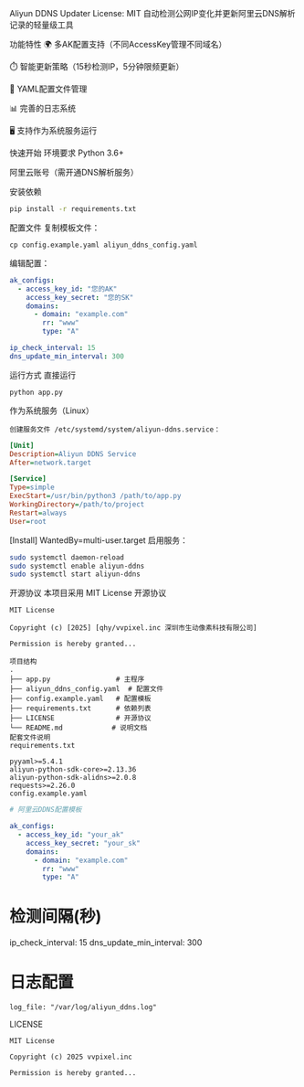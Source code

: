Aliyun DDNS Updater
License: MIT
自动检测公网IP变化并更新阿里云DNS解析记录的轻量级工具

功能特性
🌍 多AK配置支持（不同AccessKey管理不同域名）

⏱️ 智能更新策略（15秒检测IP，5分钟限频更新）

📝 YAML配置文件管理

📊 完善的日志系统

🖥️ 支持作为系统服务运行

快速开始
环境要求
Python 3.6+

阿里云账号（需开通DNS解析服务）

安装依赖
```bash
pip install -r requirements.txt
````
配置文件
复制模板文件：
```commandline
cp config.example.yaml aliyun_ddns_config.yaml
```

编辑配置：

```yaml
ak_configs:
  - access_key_id: "您的AK"
    access_key_secret: "您的SK"
    domains:
      - domain: "example.com"
        rr: "www"
        type: "A"

ip_check_interval: 15
dns_update_min_interval: 300
```

运行方式
直接运行
```commandline
python app.py
```

作为系统服务（Linux）
```text
创建服务文件 /etc/systemd/system/aliyun-ddns.service：
```

```ini
[Unit]
Description=Aliyun DDNS Service
After=network.target

[Service]
Type=simple
ExecStart=/usr/bin/python3 /path/to/app.py
WorkingDirectory=/path/to/project
Restart=always
User=root
```

[Install]
WantedBy=multi-user.target
启用服务：

```bash
sudo systemctl daemon-reload
sudo systemctl enable aliyun-ddns
sudo systemctl start aliyun-ddns
```

开源协议
本项目采用 MIT License 开源协议

```text
MIT License

Copyright (c) [2025] [qhy/vvpixel.inc 深圳市生动像素科技有限公司]

Permission is hereby granted...
```

```
项目结构
.
├── app.py                # 主程序
├── aliyun_ddns_config.yaml  # 配置文件
├── config.example.yaml   # 配置模板
├── requirements.txt      # 依赖列表
├── LICENSE               # 开源协议
└── README.md            # 说明文档
配套文件说明
requirements.txt
```

```text
pyyaml>=5.4.1
aliyun-python-sdk-core>=2.13.36
aliyun-python-sdk-alidns>=2.0.8
requests>=2.26.0
config.example.yaml
```

```yaml
# 阿里云DDNS配置模板

ak_configs:
  - access_key_id: "your_ak"
    access_key_secret: "your_sk"
    domains:
      - domain: "example.com"
        rr: "www"
        type: "A"
```

# 检测间隔(秒)
ip_check_interval: 15
dns_update_min_interval: 300

# 日志配置
```text
log_file: "/var/log/aliyun_ddns.log"
```
LICENSE

```text
MIT License

Copyright (c) 2025 vvpixel.inc

Permission is hereby granted...
```
